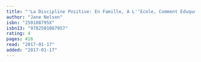 ```yaml
---
title: "'La Discipline Positive: En Famille, A L''Ecole, Comment Eduquer Avec Fermete Et Bienveillance'"
author: "Jane Nelsen"
isbn: "250108795X"
isbn13: "9782501087957"
rating: 4
pages: 416
read: "2017-01-17"
added: "2017-01-17"
---
```


